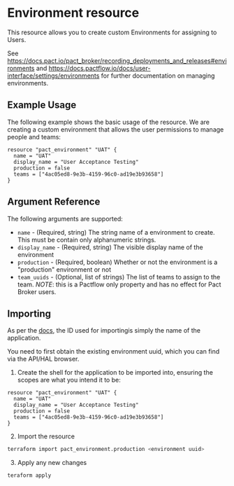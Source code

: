 # Environment resource

This resource allows you to create custom Environments for assigning to Users.

See https://docs.pact.io/pact_broker/recording_deployments_and_releases#environments and https://docs.pactflow.io/docs/user-interface/settings/environments for further documentation on managing environments.

## Example Usage

The following example shows the basic usage of the resource. We are creating a custom environment that allows the user permissions to manage people and teams:

```hcl
resource "pact_environment" "UAT" {
  name = "UAT"
  display_name = "User Acceptance Testing"
  production = false
  teams = ["4ac05ed8-9e3b-4159-96c0-ad19e3b93658"]
}
```

## Argument Reference

The following arguments are supported:

- `name` - (Required, string) The string name of a environment to create. This must be contain only alphanumeric strings.
- `display_name` - (Required, string) The visible display name of the environment
- `production` - (Required, boolean) Whether or not the environment is a "production" environment or not
- `team_uuids` - (Optional, list of strings) The list of teams to assign to the team. _NOTE_: this is a Pactflow only property and has no effect for Pact Broker users.

## Importing

As per the [docs](https://www.terraform.io/docs/import/usage.html), the ID used for importingis simply the name of the application.

You need to first obtain the existing environment uuid, which you can find via the API/HAL browser.

1. Create the shell for the application to be imported into, ensuring the scopes are what you intend it to be:

```hcl
resource "pact_environment" "UAT" {
  name = "UAT"
  display_name = "User Acceptance Testing"
  production = false
  teams = ["4ac05ed8-9e3b-4159-96c0-ad19e3b93658"]
}
```

2. Import the resource

```sh
terraform import pact_environment.production <environment uuid>
```

3. Apply any new changes

```sh
teraform apply
```
